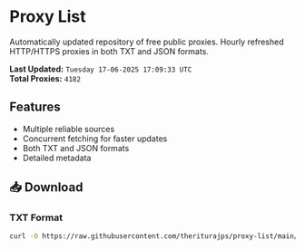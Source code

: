 # Proxy List

Automatically updated repository of free public proxies. Hourly refreshed HTTP/HTTPS proxies in both TXT and JSON formats.

**Last Updated:** `Tuesday 17-06-2025 17:09:33 UTC`  
**Total Proxies:** `4182`

## Features
- Multiple reliable sources
- Concurrent fetching for faster updates
- Both TXT and JSON formats
- Detailed metadata

## 📥 Download

### TXT Format
```bash
curl -O https://raw.githubusercontent.com/theriturajps/proxy-list/main/proxies.txt